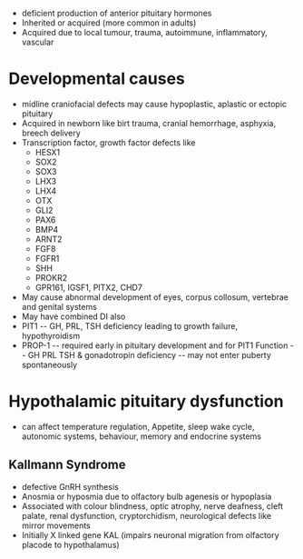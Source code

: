 - deficient production of anterior pituitary hormones
- Inherited or acquired (more common in adults)
- Acquired due to local tumour, trauma, autoimmune, inflammatory, vascular
# Developmental causes 
- midline craniofacial defects may cause hypoplastic, aplastic or ectopic pituitary
- Acquired in newborn like birt trauma, cranial hemorrhage, asphyxia, breech delivery
- Transcription factor, growth factor defects like 
    - HESX1 
    - SOX2 
    - SOX3 
    - LHX3 
    - LHX4 
    - OTX 
    - GLI2 
    - PAX6 
    - BMP4 
    - ARNT2 
    - FGF8 
    - FGFR1 
    - SHH 
    - PROKR2 
    - GPR161, IGSF1, PITX2, CHD7 
- May cause abnormal development of eyes, corpus collosum, vertebrae and genital systems
- May have combined DI also 
- PIT1 -- GH, PRL, TSH deficiency leading to growth failure, hypothyroidism 
- PROP-1 -- required early in pituitary development and for PIT1 Function -- GH PRL TSH & gonadotropin deficiency -- may not enter puberty spontaneously
# Hypothalamic pituitary dysfunction
- can affect temperature regulation, Appetite, sleep wake cycle, autonomic systems, behaviour, memory and endocrine systems 
## Kallmann Syndrome
- defective GnRH synthesis
- Anosmia or hyposmia due to olfactory bulb agenesis or hypoplasia 
- Associated with colour blindness, optic atrophy, nerve deafness, cleft palate, renal dysfunction, cryptorchidism, neurological defects like mirror movements
- Initially X linked gene KAL (impairs neuronal migration from olfactory placode to hypothalamus)